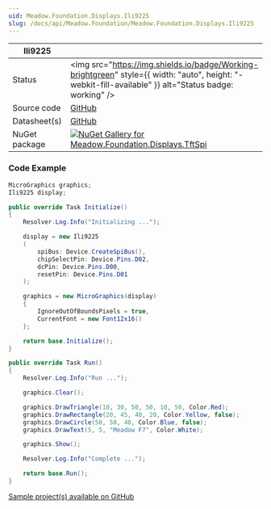 ```yaml
---
uid: Meadow.Foundation.Displays.Ili9225
slug: /docs/api/Meadow.Foundation/Meadow.Foundation.Displays.Ili9225
---
```


| Ili9225 | |
|--------|--------|
| Status | <img src="https://img.shields.io/badge/Working-brightgreen" style={{ width: "auto", height: "-webkit-fill-available" }} alt="Status badge: working" /> |
| Source code | [GitHub](https://github.com/WildernessLabs/Meadow.Foundation/tree/main/Source/Meadow.Foundation.Peripherals/Displays.TftSpi) |
| Datasheet(s) | [GitHub](https://github.com/WildernessLabs/Meadow.Foundation/tree/main/Source/Meadow.Foundation.Peripherals/Displays.TftSpi/Datasheet) |
| NuGet package | <a href="https://www.nuget.org/packages/Meadow.Foundation.Displays.TftSpi/" target="_blank"><img src="https://img.shields.io/nuget/v/Meadow.Foundation.Displays.TftSpi.svg?label=Meadow.Foundation.Displays.TftSpi" alt="NuGet Gallery for Meadow.Foundation.Displays.TftSpi" /></a> |
### Code Example

```csharp
MicroGraphics graphics;
Ili9225 display;

public override Task Initialize()
{
    Resolver.Log.Info("Initializing ...");

    display = new Ili9225
    (
        spiBus: Device.CreateSpiBus(),
        chipSelectPin: Device.Pins.D02,
        dcPin: Device.Pins.D00,
        resetPin: Device.Pins.D01
    );

    graphics = new MicroGraphics(display)
    {
        IgnoreOutOfBoundsPixels = true,
        CurrentFont = new Font12x16()
    };

    return base.Initialize();
}

public override Task Run()
{
    Resolver.Log.Info("Run ...");

    graphics.Clear();

    graphics.DrawTriangle(10, 30, 50, 50, 10, 50, Color.Red);
    graphics.DrawRectangle(20, 45, 40, 20, Color.Yellow, false);
    graphics.DrawCircle(50, 50, 40, Color.Blue, false);
    graphics.DrawText(5, 5, "Meadow F7", Color.White);

    graphics.Show();

    Resolver.Log.Info("Complete ...");

    return base.Run();
}

```

[Sample project(s) available on GitHub](https://github.com/WildernessLabs/Meadow.Foundation/tree/main/Source/Meadow.Foundation.Peripherals/Displays.TftSpi/Samples/Ili9225_Sample)


